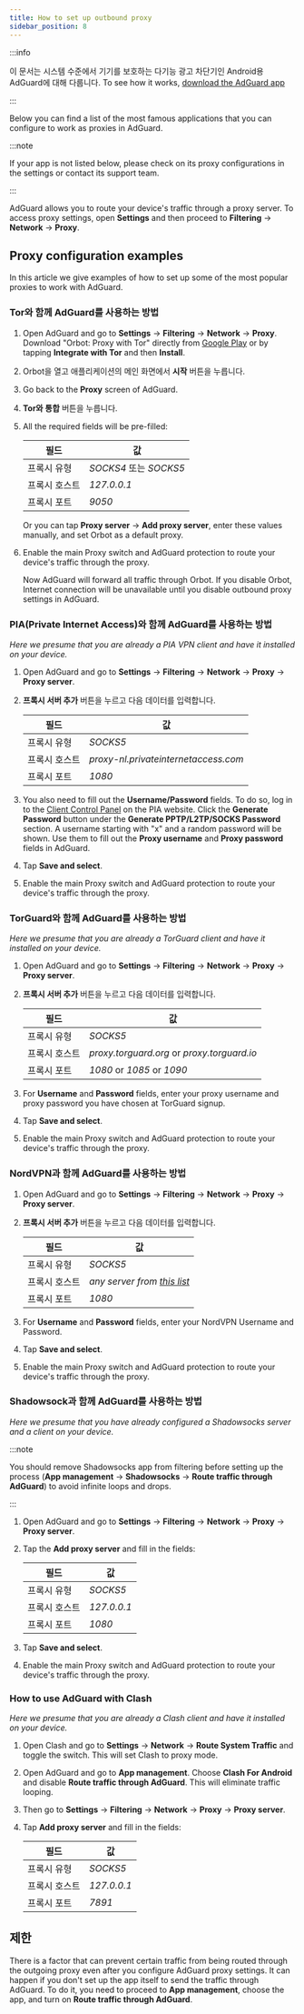 ```yaml
---
title: How to set up outbound proxy
sidebar_position: 8
---
```


:::info

이 문서는 시스템 수준에서 기기를 보호하는 다기능 광고 차단기인 Android용 AdGuard에 대해 다룹니다. To see how it works, [download the AdGuard app](https://agrd.io/download-kb-adblock)

:::

Below you can find a list of the most famous applications that you can configure to work as proxies in AdGuard.

:::note

If your app is not listed below, please check on its proxy configurations in the settings or contact its support team.

:::

AdGuard allows you to route your device's traffic through a proxy server. To access proxy settings, open **Settings** and then proceed to **Filtering** → **Network** → **Proxy**.

## Proxy configuration examples

In this article we give examples of how to set up some of the most popular proxies to work with AdGuard.

### Tor와 함께 AdGuard를 사용하는 방법

1. Open AdGuard and go to **Settings** → **Filtering** → **Network** → **Proxy**. Download "Orbot: Proxy with Tor" directly from [Google Play](https://play.google.com/store/apps/details?id=org.torproject.android&noprocess) or by tapping **Integrate with Tor** and then **Install**.

1. Orbot을 열고 애플리케이션의 메인 화면에서 **시작** 버튼을 누릅니다.

1. Go back to the **Proxy** screen of AdGuard.

1. **Tor와 통합** 버튼을 누릅니다.

1. All the required fields will be pre-filled:

    | 필드      | 값                    |
    | ------- | -------------------- |
    | 프록시 유형  | *SOCKS4* 또는 *SOCKS5* |
    | 프록시 호스트 | *127.0.0.1*          |
    | 프록시 포트  | *9050*               |

    Or you can tap **Proxy server** → **Add proxy server**, enter these values manually, and set Orbot as a default proxy.

1. Enable the main Proxy switch and AdGuard protection to route your device's traffic through the proxy.

    Now AdGuard will forward all traffic through Orbot. If you disable Orbot, Internet connection will be unavailable until you disable outbound proxy settings in AdGuard.

### PIA(Private Internet Access)와 함께 AdGuard를 사용하는 방법

*Here we presume that you are already a PIA VPN client and have it installed on your device.*

1. Open AdGuard and go to **Settings** → **Filtering** → **Network** → **Proxy** → **Proxy server**.

1. **프록시 서버 추가** 버튼을 누르고 다음 데이터를 입력합니다.

    | 필드      | 값                                    |
    | ------- | ------------------------------------ |
    | 프록시 유형  | *SOCKS5*                             |
    | 프록시 호스트 | *proxy-nl.privateinternetaccess.com* |
    | 프록시 포트  | *1080*                               |

1. You also need to fill out the **Username/Password** fields. To do so, log in to the [Client Control Panel](https://www.privateinternetaccess.com/pages/client-sign-in) on the PIA website. Click the **Generate Password** button under the **Generate PPTP/L2TP/SOCKS Password** section. A username starting with "x" and a random password will be shown. Use them to fill out the **Proxy username** and **Proxy password** fields in AdGuard.

1. Tap **Save and select**.

1. Enable the main Proxy switch and AdGuard protection to route your device's traffic through the proxy.

### TorGuard와 함께 AdGuard를 사용하는 방법

*Here we presume that you are already a TorGuard client and have it installed on your device.*

1. Open AdGuard and go to **Settings** → **Filtering** → **Network** → **Proxy** → **Proxy server**.

1. **프록시 서버 추가** 버튼을 누르고 다음 데이터를 입력합니다.

    | 필드      | 값                                           |
    | ------- | ------------------------------------------- |
    | 프록시 유형  | *SOCKS5*                                    |
    | 프록시 호스트 | *proxy.torguard.org* or *proxy.torguard.io* |
    | 프록시 포트  | *1080* or *1085* or *1090*                  |

1. For **Username** and **Password** fields, enter your proxy username and proxy password you have chosen at TorGuard signup.

1. Tap **Save and select**.

1. Enable the main Proxy switch and AdGuard protection to route your device's traffic through the proxy.

### NordVPN과 함께 AdGuard를 사용하는 방법

1. Open AdGuard and go to **Settings** → **Filtering** → **Network** → **Proxy** → **Proxy server**.

1. **프록시 서버 추가** 버튼을 누르고 다음 데이터를 입력합니다.

    | 필드      | 값                                                                                                                               |
    | ------- | ------------------------------------------------------------------------------------------------------------------------------- |
    | 프록시 유형  | *SOCKS5*                                                                                                                        |
    | 프록시 호스트 | *any server from [this list](https://support.nordvpn.com/hc/en-us/articles/20195967385745-NordVPN-proxy-setup-for-qBittorrent)* |
    | 프록시 포트  | *1080*                                                                                                                          |

1. For **Username** and **Password** fields, enter your NordVPN Username and Password.

1. Tap **Save and select**.

1. Enable the main Proxy switch and AdGuard protection to route your device's traffic through the proxy.

### Shadowsock과 함께 AdGuard를 사용하는 방법

*Here we presume that you have already configured a Shadowsocks server and a client on your device.*

:::note

You should remove Shadowsocks app from filtering before setting up the process (**App management** → **Shadowsocks** → **Route traffic through AdGuard**) to avoid infinite loops and drops.

:::

1. Open AdGuard and go to **Settings** → **Filtering** → **Network** → **Proxy** → **Proxy server**.

1. Tap the **Add proxy server** and fill in the fields:

    | 필드      | 값           |
    | ------- | ----------- |
    | 프록시 유형  | *SOCKS5*    |
    | 프록시 호스트 | *127.0.0.1* |
    | 프록시 포트  | *1080*      |

1. Tap **Save and select**.

1. Enable the main Proxy switch and AdGuard protection to route your device's traffic through the proxy.

### How to use AdGuard with Clash

*Here we presume that you are already a Clash client and have it installed on your device.*

1. Open Clash and go to **Settings** → **Network** → **Route System Traffic** and toggle the switch. This will set Clash to proxy mode.

1. Open AdGuard and go to **App management**. Choose **Clash For Android** and disable **Route traffic through AdGuard**. This will eliminate traffic looping.

1. Then go to **Settings** → **Filtering** → **Network** → **Proxy** → **Proxy server**.

1. Tap **Add proxy server** and fill in the fields:

    | 필드      | 값           |
    | ------- | ----------- |
    | 프록시 유형  | *SOCKS5*    |
    | 프록시 호스트 | *127.0.0.1* |
    | 프록시 포트  | *7891*      |

## 제한

There is a factor that can prevent certain traffic from being routed through the outgoing proxy even after you configure AdGuard proxy settings. It can happen if you don't set up the app itself to send the traffic through AdGuard. To do it, you need to proceed to **App management**, choose the app, and turn on **Route traffic through AdGuard**.
